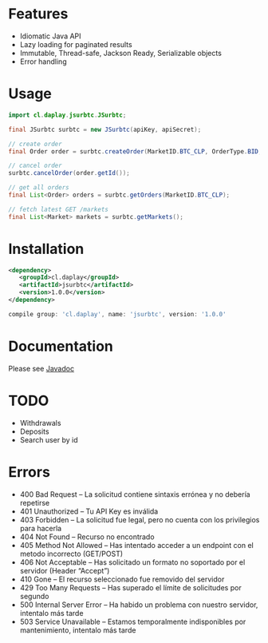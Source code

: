 # Features

- Idiomatic Java API
- Lazy loading for paginated results
- Immutable, Thread-safe, Jackson Ready, Serializable objects
- Error handling

# Usage

```java
import cl.daplay.jsurbtc.JSurbtc;

final JSurbtc surbtc = new JSurbtc(apiKey, apiSecret);

// create order
final Order order = surbtc.createOrder(MarketID.BTC_CLP, OrderType.BID, OrderPriceType.LIMIT, BigDecimal.ONE, BigDecimal.ONE);

// cancel order
surbtc.cancelOrder(order.getId());

// get all orders
final List<Order> orders = surbtc.getOrders(MarketID.BTC_CLP);

// fetch latest GET /markets
final List<Market> markets = surbtc.getMarkets();
```

# Installation

```xml
<dependency>
   <groupId>cl.daplay</groupId>
   <artifactId>jsurbtc</artifactId>
   <version>1.0.0</version>
</dependency>
```

```groovy
compile group: 'cl.daplay', name: 'jsurbtc', version: '1.0.0'
```
   
# Documentation

Please see [Javadoc](https://docs.daplay.cl/jsurbtc)

# TODO

- Withdrawals
- Deposits
- Search user by id

# Errors

- 400 Bad Request – La solicitud contiene sintaxis errónea y no debería repetirse
- 401 Unauthorized – Tu API Key es inválida
- 403 Forbidden – La solicitud fue legal, pero no cuenta con los privilegios para hacerla
- 404 Not Found – Recurso no encontrado
- 405 Method Not Allowed – Has intentado acceder a un endpoint con el metodo incorrecto (GET/POST)
- 406 Not Acceptable – Has solicitado un formato no soportado por el servidor (Header “Accept”)
- 410 Gone – El recurso seleccionado fue removido del servidor
- 429 Too Many Requests – Has superado el límite de solicitudes por segundo
- 500 Internal Server Error – Ha habido un problema con nuestro servidor, intentalo más tarde
- 503 Service Unavailable – Estamos temporalmente indisponibles por mantenimiento, intentalo más tarde
